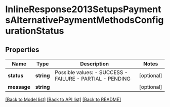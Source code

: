 # InlineResponse2013SetupsPaymentsAlternativePaymentMethodsConfigurationStatus

## Properties
Name | Type | Description | Notes
------------ | ------------- | ------------- | -------------
**status** | **string** | Possible values: - SUCCESS - FAILURE - PARTIAL - PENDING | [optional] 
**message** | **string** |  | [optional] 

[[Back to Model list]](../README.md#documentation-for-models) [[Back to API list]](../README.md#documentation-for-api-endpoints) [[Back to README]](../README.md)


